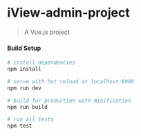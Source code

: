 # iView-admin-project

> A Vue.js project

#### Build Setup

``` bash
# install dependencies 
npm install

# serve with hot reload at localhost:8080
npm run dev

# build for production with minification
npm run build

# run all tests
npm test
```
